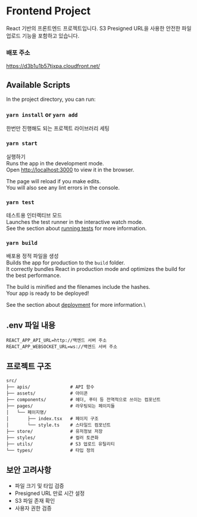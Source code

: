 # Frontend Project

React 기반의 프론트엔드 프로젝트입니다. S3 Presigned URL을 사용한 안전한 파일 업로드 기능을 포함하고 있습니다.

### 배포 주소

https://d3b1u1b57tjxpa.cloudfront.net/

## Available Scripts

In the project directory, you can run:

### `yarn install` or `yarn add`

한번만 진행해도 되는 프로젝트 라이브러리 세팅

### `yarn start`

실행하기\
Runs the app in the development mode.\
Open [http://localhost:3000](http://localhost:3000) to view it in the browser.

The page will reload if you make edits.\
You will also see any lint errors in the console.

### `yarn test`

테스트용 인터랙티브 모드\
Launches the test runner in the interactive watch mode.\
See the section about [running tests](https://facebook.github.io/create-react-app/docs/running-tests) for more information.

### `yarn build`

배포용 정적 파일을 생성\
Builds the app for production to the `build` folder.\
It correctly bundles React in production mode and optimizes the build for the best performance.

The build is minified and the filenames include the hashes.\
Your app is ready to be deployed!

See the section about [deployment](https://facebook.github.io/create-react-app/docs/deployment) for more information.\

## .env 파일 내용

```
REACT_APP_API_URL=http://백엔드 서버 주소
REACT_APP_WEBSOCKET_URL=ws://백엔드 서버 주소

```

## 프로젝트 구조

```
src/
├── apis/               # API 함수
├── assets/             # 아이콘
├── components/         # 헤더, 푸터 등 전역적으로 쓰이는 컴포넌트
├── pages/              # 라우팅되는 페이지들
│   └── 페이지명/
│       ├── index.tsx   # 페이지 구조
│       └── style.ts    # 스타일드 컴포넌트
├── store/              # 유저정보 저장
├── styles/             # 컬러 토큰화
├── utils/              # S3 업로드 유틸리티
└── types/              # 타입 정의
```

## 보안 고려사항

- 파일 크기 및 타입 검증
- Presigned URL 만료 시간 설정
- S3 파일 존재 확인
- 사용자 권한 검증
